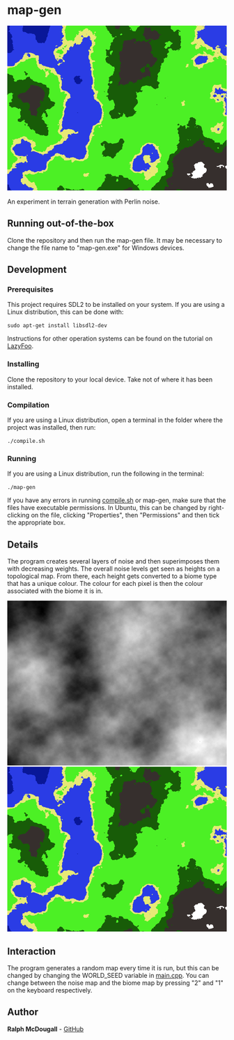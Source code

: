 # map-gen
![Example map](images/img1.png?raw=true "Example map")

An experiment in terrain generation with Perlin noise.

## Running out-of-the-box
Clone the repository and then run the map-gen file. It may be necessary to change the file name to "map-gen.exe" for Windows devices.

## Development

### Prerequisites
This project requires SDL2 to be installed on your system. If you are using a Linux distribution, this can be done with:
```
sudo apt-get install libsdl2-dev
```
Instructions for other operation systems can be found on the tutorial on [LazyFoo](http://lazyfoo.net/tutorials/SDL/01_hello_SDL/index.php).

### Installing
Clone the repository to your local device. Take not of where it has been installed.

### Compilation
If you are using a Linux distribution, open a terminal in the folder where the project was installed, then run:
```
./compile.sh
```
### Running
If you are using a Linux distribution, run the following in the terminal:
```
./map-gen
```

If you have any errors in running [compile.sh](compile.sh) or map-gen, make sure that the files have executable permissions. In Ubuntu, this can be changed by right-clicking on the file, clicking "Properties", then "Permissions" and then tick the appropriate box.

## Details
The program creates several layers of noise and then superimposes them with decreasing weights. The overall noise levels get seen as heights on a topological map. From there, each height gets converted to a biome type that has a unique colour. The colour for each pixel is then the colour associated with the biome it is in.

![Noise map](images/img2.png?raw=true "Noise map")
![Noise after biomes are applied](images/img1.png?raw=true "Noise after biomes are applied")

## Interaction
The program generates a random map every time it is run, but this can be changed by changing the WORLD_SEED variable in [main.cpp](main.cpp). You can change between the noise map and the biome map by pressing "2" and "1" on the keyboard respectively.

## Author
**Ralph McDougall** - [GitHub](https://github.com/RalphMcDougall)
